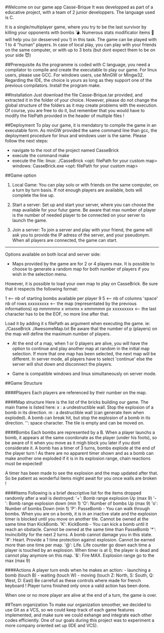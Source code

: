 #Welcome on our game app Casse-Brique
It was developped as part of a educative project, with a team of 2 junior developpers.
The language used is C.

It is a single/multiplayer game, where you try to be the last survivor by killing your opponents with bombs :bomb:. Numerous stats modificator  items :gift: will help you (or desserved you !) in this task.
The game can be played with 1 to 4 "human" players. In case of local play, you can play with your friends on the same computer, or with up to 3 bots (but dont expect them to be on your side :smiling_imp:)


##Prerequisite
As the programme is coded with C language, you need a compilator to compile and create the executable to play our game.
For linux users, please use GCC.
For windows users, use MinGW or Mingw32.
Regarding the IDE, the choice is yours as long as they support one of the previous compilators.
Install the program make.


##Installation
Just download the file Casse-Brique.tar provided, and extracted it in the folder of your choice. However, please do not change the global structure of the folders as it may create problems with the execution. Of course, you are free to do it, but remember that you would have to modify the filePath provided in the header of multiple files !

##Deployment
To play our game, it is mendatory to compile the game in an executable form.
As minGW provided the same command line than gcc, the deployment procedure for linux and windows user is the same.
Please follow the next steps:
- navigate to the root of the project named CasseBrick
- execute the command make
- execute the file:
	linux:
	./CasseBrick <opt: filePath for your custom map>
	windows:
	CasseBrick.exe <opt: filePath for your custom map>


##Game option

1) Local Game:
You can play solo or with friends on the same computer, on a turn by turn basis. If not enough players are available, bots will complete the line up.

2) Start a server:
Set up and start your server, where you can choose the map available for your futur game.
Be aware that max number of player is the number of needed player to be connected on your server to launch the game.

3) Join a server:
To join a server and play with your friend, the game will ask you to provide the IP adress of the server, and your pseudonym. When all players are connected, the game can start.

-------------
Options available on both local and server side:

* Maps provided by the game are for 2 or 4 players max. It is possible to choose to generate a random map for both number of players if you wish in the selection menu.

However, it is possible to load your own map to play on CasseBrick.
Be sure that it respects the following format:

1 <-- nb of starting bombs available per player
9 5 <-- nb of columns 'space' nb of rows
xxxxxxxxx <-- the map (representated by the previous informations) 
xp mmmmmx
x xmxmx x
xmmmmm px
xxxxxxxxx <-- the last character has to be the EOF, no more line after that.

Load it by adding it s filePath as argument when executing the game.
ie: ./CasseBrick ./AwesomeMap.txt
Be aware that the number of p (players) on the map will define the maximum number of players.

* At the end of a map, when 1 or 0 players are alive, you will have the option to continue and play another map at random in the initial map selection. If more that one map has been selected, the next map will be different.
In server mode, all players have to select 'continue' else the server will shut down and disconnect the players.

* Game is compatible windows and linux simultaneously on server mode.

##Game Structure

####Players
Each players are referenced by their number on the map.

####Map structure
Here is the list of the bricks building our game. The main frame is listed here:
	x : a undestructible wall. Stop the explosion of a bomb in its direction.
	m : a destructible wall (can generate item when exploded). A bomb can break hit, but stop the explosion of a bomb in its direction.
	'': space character. The tile is empty and can be moved on.
	
####Bombs
Each bombs are represented by a B. When a player launchs a bomb, it appears at the same coordonate as the player (under his foots), so be aware of it when you move as it migh block you later if you dont considerate it.
A bomb has a timer of 3 turns, bombs explode at the end of the player turn ! As there are no apparent timer shown and as a bomb can make another one exploded if it is in its explosion range, chain reactions must be expected!

A timer has been made to see the explosion and the map updated after that. So be patient as wonderful items might await for you once walls are broken !

####Items
Following is a brief descriptive list for the items dropped randomly after a wall is destroyed:
        '+': Bomb range explosion Up (max 9)
        '-': Bomb range explosion down (min 1)
        'O': Number of bombs Up (max 9)
        'o': Number of bombs Down (min 1)
	'P': PasseBomb - You can walk through bombs. When you are on a bomb, it is in an inactive state and the explosion timer is blocked until you move on another tile. Cannot be owned at the same time than KickBomb.
	'K': KickBomb - You can kick a bomb until it reach an obstacle. Cannot be owned at the same time than PasseBomb
	'*': Invincibility for the next 2 turns. A bomb cannot damage you in this state.
	'#': Heart. Provide a 1 time protection against explosion. Cannot be earned more than one time per map.
	'@': Life. Life counter go down each time a player is touched by an explosion. When timer is at 0, the player is dead and cannot play anymore on this map.
	'&': Fire MAX. Explosion range go to the max (max 9)

####Actions
A player turn ends when he makes an action:
	- launching a bomb (touch B)
	- waiting (touch W)
	- moving (touch Z: North, S: South, Q: West, D: East) Be carrefull as these controls where made for french keyboard !
Player turns finished only once a valid action has been done. 
	
When one or no more player are alive at the end of a turn, the game is over.


##Team organization
To make our organization smoother, we decided to use Git as a VCS, so we could keep track of each game features implemented, and make sure we could exhange and integrate each other codes efficiently.
One of our goals during this project was to experiment a more company oriented set up (IDE and VCS).


